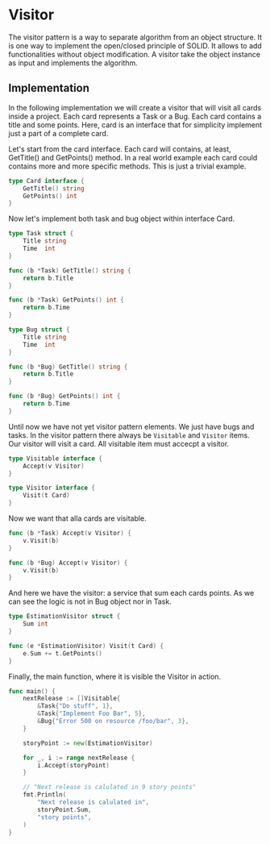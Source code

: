# Visitor

The visitor pattern is a way to separate algorithm from an object structure. It is one way to implement the open/closed principle of SOLID. It allows to add functionalities without object modification. A visitor take the object instance as input and implements the algorithm.

## Implementation

In the following implementation we will create a visitor that will visit all cards inside a project. Each card represents a Task or a Bug. Each card contains a title and some points. Here, card is an interface that for simplicity implement just a part of a complete card.

Let's start from the card interface. Each card will contains, at least, GetTitle() and GetPoints() method. In a real world example each card could contains more and more specific methods. This is just a trivial example.

```go
type Card interface {
	GetTitle() string
	GetPoints() int
}
```

Now let's implement both task and bug object within interface Card.

```go
type Task struct {
	Title string
	Time  int
}

func (b *Task) GetTitle() string {
	return b.Title
}

func (b *Task) GetPoints() int {
	return b.Time
}

type Bug struct {
	Title string
	Time  int
}

func (b *Bug) GetTitle() string {
	return b.Title
}

func (b *Bug) GetPoints() int {
	return b.Time
}
```

Until now we have not yet visitor pattern elements. We just have bugs and tasks.  In the visitor pattern there always be `Visitable` and `Visitor` items. Our visitor will visit a card. All visitable item must accecpt a visitor.

```go
type Visitable interface {
	Accept(v Visitor)
}

type Visitor interface {
	Visit(t Card)
}
```

Now we want that alla cards are visitable.

```go
func (b *Task) Accept(v Visitor) {
	v.Visit(b)
}

func (b *Bug) Accept(v Visitor) {
	v.Visit(b)
}
```

And here we have the visitor: a service that sum each cards points. As we can see the logic is not in Bug object nor in Task.

```go
type EstimationVisitor struct {
	Sum int
}

func (e *EstimationVisitor) Visit(t Card) {
	e.Sum += t.GetPoints()
}
```

Finally, the main function, where it is visible the Visitor in action.

```go
func main() {
	nextRelease := []Visitable{
		&Task{"Do stuff", 1},
		&Task{"Implement Foo Bar", 5},
		&Bug{"Error 500 on resource /foo/bar", 3},
	}

	storyPoint := new(EstimationVisitor)

	for _, i := range nextRelease {
		i.Accept(storyPoint)
	}

	// "Next release is calulated in 9 story points"
	fmt.Println(
		"Next release is calulated in",
		storyPoint.Sum,
		"story points",
	)
}
```
